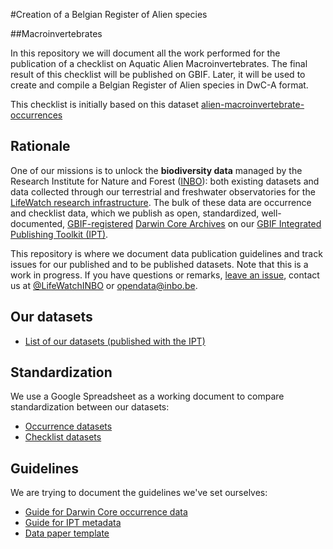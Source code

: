 #Creation of a Belgian Register of Alien species

##Macroinvertebrates

In this repository we will document all the work performed for the publication of a checklist on Aquatic Alien Macroinvertebrates. The final result of this checklist will be published on GBIF. Later, it will be used to create and compile a Belgian Register of Alien species in DwC-A format.

This checklist is initially based on this dataset [alien-macroinvertebrate-occurrences](https://github.com/inbo/data-publication/tree/master/datasets/alien-macroinvertebrate-occurrences "alien-macroinvertebrate-occurrences")

## Rationale

One of our missions is to unlock the **biodiversity data** managed by the Research Institute for Nature and Forest ([INBO](http://www.inbo.be)): both existing datasets and data collected through our terrestrial and freshwater observatories for the [LifeWatch research infrastructure](http://lifewatch.inbo.be/blog/pages/about.html). The bulk of these data are occurrence and checklist data, which we publish as open, standardized, well-documented, [GBIF-registered](http://www.gbif.org) [Darwin Core Archives](http://en.wikipedia.org/wiki/Darwin_Core_Archive) on our [GBIF Integrated Publishing Toolkit (IPT)](http://data.inbo.be/ipt).

This repository is where we document data publication guidelines and track issues for our published and to be published datasets. Note that this is a work in progress. If you have questions or remarks, [leave an issue](https://github.com/LifeWatchINBO/data-publication/issues), contact us at [@LifeWatchINBO](https://twitter.com/LifeWatchINBO) or opendata@inbo.be.


## Our datasets

* [List of our datasets (published with the IPT)](https://docs.google.com/spreadsheets/d/13qSyBS7mZPYENHjPpgEAJirQ58G3pI9tmtW6gvv2vKk/edit#gid=1267456430)

## Standardization

We use a Google Spreadsheet as a working document to compare standardization between our datasets:

* [Occurrence datasets](https://docs.google.com/spreadsheets/d/13qSyBS7mZPYENHjPpgEAJirQ58G3pI9tmtW6gvv2vKk/edit#gid=1895280180)
* [Checklist datasets](https://docs.google.com/spreadsheets/d/13qSyBS7mZPYENHjPpgEAJirQ58G3pI9tmtW6gvv2vKk/edit#gid=250319423)

## Guidelines

We are trying to document the guidelines we've set ourselves:

* [Guide for Darwin Core occurrence data](guidelines/data/occurrence-guide.md)
* [Guide for IPT metadata](guidelines/metadata/metadata-guide.md)
* [Data paper template](https://docs.google.com/document/d/1mlxAQzfcJR4edRkRntQczaiGgqIiqxZolGzbiqhJ-z0/edit?usp=sharing)


